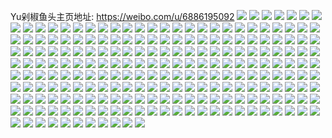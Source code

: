 Yu剁椒鱼头主页地址: https://weibo.com/u/6886195092 
![](https://wx4.sinaimg.cn/mw2000/007w1LUMgy1h8sxreyvatj31kw2dckjm.jpg) 
![](https://wx4.sinaimg.cn/mw2000/007w1LUMgy1h8r1w974ldj32782xnx6p.jpg) 
![](https://wx4.sinaimg.cn/mw2000/007w1LUMgy1h8r1wa8jk6j313k1grtm5.jpg) 
![](https://wx4.sinaimg.cn/mw2000/007w1LUMgy1h8r1w0rzr2j30wi1yctkg.jpg) 
![](https://wx4.sinaimg.cn/mw2000/007w1LUMgy1h8r1wjgfl4j32c0340u0y.jpg) 
![](https://wx4.sinaimg.cn/mw2000/007w1LUMgy1h8r1wkje4lj31nr1itapi.jpg) 
![](https://wx4.sinaimg.cn/mw2000/007w1LUMgy1h8r1wxxksej30wi1ycb29.jpg) 
![](https://wx4.sinaimg.cn/mw2000/007w1LUMgy1h8r1wzzmayj30oz18e7c8.jpg) 
![](https://wx4.sinaimg.cn/mw2000/007w1LUMgy1h8r1soso2wj32c03407wi.jpg) 
![](https://wx4.sinaimg.cn/mw2000/007w1LUMgy1h8r1siphrej32c03407wi.jpg) 
![](https://wx4.sinaimg.cn/mw2000/007w1LUMgy1h83pvzpaeaj31za2iohdt.jpg) 
![](https://wx4.sinaimg.cn/mw2000/007w1LUMgy1h83pw5ts19j326g2wlkjn.jpg) 
![](https://wx4.sinaimg.cn/mw2000/007w1LUMgy1h83pwaurkyj32c03407wj.jpg) 
![](https://wx4.sinaimg.cn/mw2000/007w1LUMgy1h7whrfycg5j32c0340kjm.jpg) 
![](https://wx4.sinaimg.cn/mw2000/007w1LUMgy1h7whrj6v22j32c0341x6q.jpg) 
![](https://wx4.sinaimg.cn/mw2000/007w1LUMgy1h7whrusnchj32c0341kjm.jpg) 
![](https://wx4.sinaimg.cn/mw2000/007w1LUMgy1h7whrybrduj32c0340b2a.jpg) 
![](https://wx4.sinaimg.cn/mw2000/007w1LUMgy1h7whs2re2yj32c0340npe.jpg) 
![](https://wx4.sinaimg.cn/mw2000/007w1LUMgy1h7whs50dznj32c0340hdu.jpg) 
![](https://wx4.sinaimg.cn/mw2000/007w1LUMgy1h7whs6tnxmj32c0340hdu.jpg) 
![](https://wx4.sinaimg.cn/mw2000/007w1LUMgy1h7whs8kadxj32c034xe82.jpg) 
![](https://wx4.sinaimg.cn/mw2000/007w1LUMgy1h7whsb2l7nj32c0340x6p.jpg) 
![](https://wx4.sinaimg.cn/mw2000/007w1LUMgy1h7whscuwjrj32c03407wi.jpg) 
![](https://wx4.sinaimg.cn/mw2000/007w1LUMgy1h5ui1vx0utj32c0340u0z.jpg) 
![](https://wx4.sinaimg.cn/mw2000/007w1LUMgy1h5fcac2bc9j32c0340qv6.jpg) 
![](https://wx4.sinaimg.cn/mw2000/007w1LUMgy1h5fcaecfxsj327a2xqhdt.jpg) 
![](https://wx4.sinaimg.cn/mw2000/007w1LUMgy1h5fcaf33srj317d1ltkai.jpg) 
![](https://wx4.sinaimg.cn/mw2000/007w1LUMgy1h5fcagspx6j31le24i7wh.jpg) 
![](https://wx4.sinaimg.cn/mw2000/007w1LUMgy1h5fcab2vvxj31o0280hdt.jpg) 
![](https://wx4.sinaimg.cn/mw2000/007w1LUMgy1h5fc1aunfpj311u1ehws5.jpg) 
![](https://wx4.sinaimg.cn/mw2000/007w1LUMgy1h5fc18trztj32c0340kjm.jpg) 
![](https://wx4.sinaimg.cn/mw2000/007w1LUMgy1h5fc1d3j1tj32c0340u0y.jpg) 
![](https://wx4.sinaimg.cn/mw2000/007w1LUMgy1h5fc1eb7t2j32503404qq.jpg) 
![](https://wx4.sinaimg.cn/mw2000/007w1LUMgy1h5fc1fenjfj32c0340hdu.jpg) 
![](https://wx4.sinaimg.cn/mw2000/007w1LUMgy1h5fc1gpd1cj32c0340u0z.jpg) 
![](https://wx4.sinaimg.cn/mw2000/007w1LUMgy1h5fc1i4fn1j32c0340kjm.jpg) 
![](https://wx4.sinaimg.cn/mw2000/007w1LUMgy1h5fbyz29l4j32c03414qs.jpg) 
![](https://wx4.sinaimg.cn/mw2000/007w1LUMgy1h5fbz06khaj32c0340u0x.jpg) 
![](https://wx4.sinaimg.cn/mw2000/007w1LUMgy1h5fbz3cqutj32c03411kz.jpg) 
![](https://wx4.sinaimg.cn/mw2000/007w1LUMgy1h5fbz6b3jbj32c0340npe.jpg) 
![](https://wx4.sinaimg.cn/mw2000/007w1LUMgy1h5fbz7gj1gj32c0340hdu.jpg) 
![](https://wx4.sinaimg.cn/mw2000/007w1LUMgy1h5bbxhg292j32c0340x6q.jpg) 
![](https://wx4.sinaimg.cn/mw2000/007w1LUMgy1h5bbxjnsn5j32c0340u0y.jpg) 
![](https://wx4.sinaimg.cn/mw2000/007w1LUMgy1h5bbxmjjfej32c03407wj.jpg) 
![](https://wx4.sinaimg.cn/mw2000/007w1LUMgy1h5bbxqclf6j3290300x6s.jpg) 
![](https://wx4.sinaimg.cn/mw2000/007w1LUMgy1h5bbxrpmc6j329n30ve82.jpg) 
![](https://wx4.sinaimg.cn/mw2000/007w1LUMgy1h5bbxsdhbej317q1mc1do.jpg) 
![](https://wx4.sinaimg.cn/mw2000/007w1LUMgy1h4ni0vxmccj32by33znpe.jpg) 
![](https://wx4.sinaimg.cn/mw2000/007w1LUMgy1h4ni0xh4lyj32c0340hdv.jpg) 
![](https://wx4.sinaimg.cn/mw2000/007w1LUMgy1h4ni0yxh8lj32c0341x6q.jpg) 
![](https://wx4.sinaimg.cn/mw2000/007w1LUMgy1h4ni10s346j32c0340u0z.jpg) 
![](https://wx4.sinaimg.cn/mw2000/007w1LUMgy1h4ni12ff4lj32c0340qv7.jpg) 
![](https://wx4.sinaimg.cn/mw2000/007w1LUMgy1h4ni13wr97j32c03414qq.jpg) 
![](https://wx4.sinaimg.cn/mw2000/007w1LUMgy1h4ni0uqf3kj32c0340b2b.jpg) 
![](https://wx4.sinaimg.cn/mw2000/007w1LUMgy1h4nhzdue4xj32c0340u0y.jpg) 
![](https://wx4.sinaimg.cn/mw2000/007w1LUMgy1h4nhzf13tcj32c0340kjm.jpg) 
![](https://wx4.sinaimg.cn/mw2000/007w1LUMgy1h4nhzferarj30ku0kudmr.jpg) 
![](https://wx4.sinaimg.cn/mw2000/007w1LUMgy1h4nhzia8j2j31sc2dshdt.jpg) 
![](https://wx4.sinaimg.cn/mw2000/007w1LUMgy1h4nhzbvn0zj31sc2dse81.jpg) 
![](https://wx4.sinaimg.cn/mw2000/007w1LUMgy1h4nhzfy1czj31871o0gxt.jpg) 
![](https://wx4.sinaimg.cn/mw2000/007w1LUMgy1h46wcjmx0xj319c1og7v7.jpg) 
![](https://wx4.sinaimg.cn/mw2000/007w1LUMgy1h46wchrua9j319c1og1kx.jpg) 
![](https://wx4.sinaimg.cn/mw2000/007w1LUMgy1h3qm1oxqbgj32c0340hdv.jpg) 
![](https://wx4.sinaimg.cn/mw2000/007w1LUMgy1h3qm1qxs0xj32c0340hdv.jpg) 
![](https://wx4.sinaimg.cn/mw2000/007w1LUMgy1h3qm1teui5j32c03407wj.jpg) 
![](https://wx4.sinaimg.cn/mw2000/007w1LUMgy1h3qm3ecahuj32c03407wk.jpg) 
![](https://wx4.sinaimg.cn/mw2000/007w1LUMgy1h3odbs27twj324e2zm1ky.jpg) 
![](https://wx4.sinaimg.cn/mw2000/007w1LUMgy1h2aas37c3jj32c0340hdv.jpg) 
![](https://wx4.sinaimg.cn/mw2000/007w1LUMgy1h2aas44120j31ye2plqv6.jpg) 
![](https://wx4.sinaimg.cn/mw2000/007w1LUMgy1h2aas6ey4wj32412c0b29.jpg) 
![](https://wx4.sinaimg.cn/mw2000/007w1LUMgy1h2aas7guoyj32c0340kjl.jpg) 
![](https://wx4.sinaimg.cn/mw2000/007w1LUMgy1h2aalxjdqxj32c0340npd.jpg) 
![](https://wx4.sinaimg.cn/mw2000/007w1LUMgy1h2aalwphrzj32c0340npd.jpg) 
![](https://wx4.sinaimg.cn/mw2000/007w1LUMgy1h2aakmk684j32c03407wi.jpg) 
![](https://wx4.sinaimg.cn/mw2000/007w1LUMgy1h2aaknbrt9j32c0340x6p.jpg) 
![](https://wx4.sinaimg.cn/mw2000/007w1LUMgy1h2aakllvnnj32c0340x6p.jpg) 
![](https://wx4.sinaimg.cn/mw2000/007w1LUMgy1h1bzklvh32j31dk1oekfh.jpg) 
![](https://wx4.sinaimg.cn/mw2000/007w1LUMgy1h1bzknd0bfj32c0340qv6.jpg) 
![](https://wx4.sinaimg.cn/mw2000/007w1LUMgy1h1bzkoy082j30u01hcdoa.jpg) 
![](https://wx4.sinaimg.cn/mw2000/007w1LUMgy1h1bzkl7nttj30pv1hcq8f.jpg) 
![](https://wx4.sinaimg.cn/mw2000/007w1LUMgy1h1bzkq7q8aj32c0340u0x.jpg) 
![](https://wx4.sinaimg.cn/mw2000/007w1LUMgy1h15picv4ozj30wi1lsk41.jpg) 
![](https://wx4.sinaimg.cn/mw2000/007w1LUMgy1h15pidgqumj30wi1lsdxn.jpg) 
![](https://wx4.sinaimg.cn/mw2000/007w1LUMgy1h15pii064jj324y2l61kz.jpg) 
![](https://wx4.sinaimg.cn/mw2000/007w1LUMgy1h15pikkln1j32c0340b2b.jpg) 
![](https://wx4.sinaimg.cn/mw2000/007w1LUMgy1h0wwrqj1egj32c0340kjl.jpg) 
![](https://wx4.sinaimg.cn/mw2000/007w1LUMgy1h0wwrrxrn0j32c0340kjn.jpg) 
![](https://wx4.sinaimg.cn/mw2000/007w1LUMgy1h0wwru7fsfj321s31hnpd.jpg) 
![](https://wx4.sinaimg.cn/mw2000/007w1LUMgy1h0wwro47gcj31c0200arj.jpg) 
![](https://wx4.sinaimg.cn/mw2000/007w1LUMgy1h0wwrw8bhyj32c0340nph.jpg) 
![](https://wx4.sinaimg.cn/mw2000/007w1LUMgy1h0wwryqg9ij32c0340e84.jpg) 
![](https://wx4.sinaimg.cn/mw2000/007w1LUMgy1h0ppid4cdwj32582y2kjo.jpg) 
![](https://wx4.sinaimg.cn/mw2000/007w1LUMgy1h0ppieo4n3j32c03407wk.jpg) 
![](https://wx4.sinaimg.cn/mw2000/007w1LUMgy1h0ppig26qgj32c0340e84.jpg) 
![](https://wx4.sinaimg.cn/mw2000/007w1LUMgy1h0ppiblfy1j30wi1ychdt.jpg) 
![](https://wx4.sinaimg.cn/mw2000/007w1LUMgy1h0ppii9n5zj30wi1ycnpd.jpg) 
![](https://wx4.sinaimg.cn/mw2000/007w1LUMgy1h0ppik6tzrj30wi1yckjl.jpg) 
![](https://wx4.sinaimg.cn/mw2000/007w1LUMgy1h0ga03gasyj32c0340qv6.jpg) 
![](https://wx4.sinaimg.cn/mw2000/007w1LUMgy1h0ga03urt3j30zc1b4ql8.jpg) 
![](https://wx4.sinaimg.cn/mw2000/007w1LUMgy1h0ga01gtxej324o33yqv6.jpg) 
![](https://wx4.sinaimg.cn/mw2000/007w1LUMgy1h0ga04pk5uj32c03404qq.jpg) 
![](https://wx4.sinaimg.cn/mw2000/007w1LUMgy1h0ga05h1vuj32c0340npd.jpg) 
![](https://wx4.sinaimg.cn/mw2000/007w1LUMgy1h0g9t2da4qj32c0340npe.jpg) 
![](https://wx4.sinaimg.cn/mw2000/007w1LUMgy1h0g9t3ploej32c0340qv6.jpg) 
![](https://wx4.sinaimg.cn/mw2000/007w1LUMgy1h0g9t4iyamj320d2ranpd.jpg) 
![](https://wx4.sinaimg.cn/mw2000/007w1LUMgy1h0g9t1c05xj32c0340qv5.jpg) 
![](https://wx4.sinaimg.cn/mw2000/007w1LUMgy1h0g9t5kgy5j32c03401kz.jpg) 
![](https://wx4.sinaimg.cn/mw2000/007w1LUMgy1h0g9t6k76vj32c0340u0y.jpg) 
![](https://wx4.sinaimg.cn/mw2000/007w1LUMgy1h0e93ozh0ij30wi1yc47c.jpg) 
![](https://wx4.sinaimg.cn/mw2000/007w1LUMgy1h09cyrwbt7j30so1fedjr.jpg) 
![](https://wx4.sinaimg.cn/mw2000/007w1LUMgy1h09d116s3uj30u01sxwwp.jpg) 
![](https://wx4.sinaimg.cn/mw2000/007w1LUMgy1h09d06v95bj30u01sx7dh.jpg) 
![](https://wx4.sinaimg.cn/mw2000/007w1LUMgy1h09cyvx0k4j30ph0xytcy.jpg) 
![](https://wx4.sinaimg.cn/mw2000/007w1LUMgy1h09cyx6uslj30wi1yc4qp.jpg) 
![](https://wx4.sinaimg.cn/mw2000/007w1LUMgy1h09cyywydej30wi1yc1kx.jpg) 
![](https://wx4.sinaimg.cn/mw2000/007w1LUMgy1h09cz0bfyzj30wi1ycqud.jpg) 
![](https://wx4.sinaimg.cn/mw2000/007w1LUMgy1h03q71zyfjj31p82jt1ky.jpg) 
![](https://wx4.sinaimg.cn/mw2000/007w1LUMgy1h03q73kk8jj32c03404qs.jpg) 
![](https://wx4.sinaimg.cn/mw2000/007w1LUMgy1h03q74ujlxj329b30fnpd.jpg) 
![](https://wx4.sinaimg.cn/mw2000/007w1LUMgy1h03q75xaygj32c0340b2a.jpg) 
![](https://wx4.sinaimg.cn/mw2000/007w1LUMgy1h03q77iw80j32692syb2c.jpg) 
![](https://wx4.sinaimg.cn/mw2000/007w1LUMgy1h03q70wqa5j32c03407wk.jpg) 
![](https://wx4.sinaimg.cn/mw2000/007w1LUMgy1h03i46yve0j30x81c5qfu.jpg) 
![](https://wx4.sinaimg.cn/mw2000/007w1LUMgy1h03i47wceij30za1ahh7x.jpg) 
![](https://wx4.sinaimg.cn/mw2000/007w1LUMgy1gzzh2onitmj32c0340x6r.jpg) 
![](https://wx4.sinaimg.cn/mw2000/007w1LUMgy1gzzh2lxlb6j31pm29phdt.jpg) 
![](https://wx4.sinaimg.cn/mw2000/007w1LUMgy1gzzh2pq3zaj32c0340e82.jpg) 
![](https://wx4.sinaimg.cn/mw2000/007w1LUMgy1gzfu4zujflj30wi1yce81.jpg) 
![](https://wx4.sinaimg.cn/mw2000/007w1LUMgy1gzfu577y15j30wi1ycu0x.jpg) 
![](https://wx4.sinaimg.cn/mw2000/007w1LUMgy1gzfu5dw3uzj30wi1ycnpd.jpg) 
![](https://wx4.sinaimg.cn/mw2000/007w1LUMgy1gzfu4tjckjj30wi1ycnpd.jpg) 
![](https://wx4.sinaimg.cn/mw2000/007w1LUMgy1gzfu5npgw7j30wi1ychdt.jpg) 
![](https://wx4.sinaimg.cn/mw2000/007w1LUMgy1gzfu5po508j31621s6b29.jpg) 
![](https://wx4.sinaimg.cn/mw2000/007w1LUMgy1gzfu61wvo5j30wi1yc1ky.jpg) 
![](https://wx4.sinaimg.cn/mw2000/007w1LUMgy1gzfu6bfwchj30wi1yc4qq.jpg) 
![](https://wx4.sinaimg.cn/mw2000/007w1LUMgy1gzfu6ecfolj32c0341e82.jpg) 
![](https://wx4.sinaimg.cn/mw2000/007w1LUMgy1gzekltjontj31o0280qv5.jpg) 
![](https://wx4.sinaimg.cn/mw2000/007w1LUMgy1gzekm75qloj31o0280qv5.jpg) 
![](https://wx4.sinaimg.cn/mw2000/007w1LUMgy1gzekmazfyzj31o0280u0x.jpg) 
![](https://wx4.sinaimg.cn/mw2000/007w1LUMgy1gzeklxqb5bj31o0280qv5.jpg) 
![](https://wx4.sinaimg.cn/mw2000/007w1LUMgy1gzekiykjp0j32bz3407wi.jpg) 
![](https://wx4.sinaimg.cn/mw2000/007w1LUMgy1gzekj3e4eij32bz340npe.jpg) 
![](https://wx4.sinaimg.cn/mw2000/007w1LUMgy1gzekivdlpfj32bz340kjm.jpg) 
![](https://wx4.sinaimg.cn/mw2000/007w1LUMgy1gza0iveqgoj32c0340b2a.jpg) 
![](https://wx4.sinaimg.cn/mw2000/007w1LUMgy1gza0itmngoj32c0340b2a.jpg) 
![](https://wx4.sinaimg.cn/mw2000/007w1LUMgy1gza0dmlo75j32a831n7wj.jpg) 
![](https://wx4.sinaimg.cn/mw2000/007w1LUMgy1gza0djv00wj316q1jn196.jpg) 
![](https://wx4.sinaimg.cn/mw2000/007w1LUMgy1gza0cpp1syj31sc2dsb2a.jpg) 
![](https://wx4.sinaimg.cn/mw2000/007w1LUMgy1gza0crl4zpj31sc2ds7wi.jpg) 
![](https://wx4.sinaimg.cn/mw2000/007w1LUMgy1gza0cum764j32801o07wi.jpg) 
![](https://wx4.sinaimg.cn/mw2000/007w1LUMgy1gza0cw4wd1j31o02804qp.jpg) 
![](https://wx4.sinaimg.cn/mw2000/007w1LUMgy1gza0cyrhm8j32ds1sce82.jpg) 
![](https://wx4.sinaimg.cn/mw2000/007w1LUMgy1gza0d2qqm6j32a22yvb2a.jpg) 
![](https://wx4.sinaimg.cn/mw2000/007w1LUMgy1gza0d0flsej31o0280kjl.jpg) 
![](https://wx4.sinaimg.cn/mw2000/007w1LUMgy1gza0bp2vkjj33402c04qq.jpg) 
![](https://wx4.sinaimg.cn/mw2000/007w1LUMgy1gza0brjfz9j33402c07wi.jpg) 
![](https://wx4.sinaimg.cn/mw2000/007w1LUMgy1gza0btlaupj31mx2xgx6p.jpg) 
![](https://wx4.sinaimg.cn/mw2000/007w1LUMgy1gza04njg0dj31m2231qv5.jpg) 
![](https://wx4.sinaimg.cn/mw2000/007w1LUMgy1gza04poak1j31o0280qv5.jpg) 
![](https://wx4.sinaimg.cn/mw2000/007w1LUMgy1gza04ds5f6j32c03407wj.jpg) 
![](https://wx4.sinaimg.cn/mw2000/007w1LUMgy1gza04hacf5j32c0340hdv.jpg) 
![](https://wx4.sinaimg.cn/mw2000/007w1LUMgy1gza04knmasj32c0340qv6.jpg) 
![](https://wx4.sinaimg.cn/mw2000/007w1LUMgy1gza040zq9jj32c0340b2b.jpg) 
![](https://wx4.sinaimg.cn/mw2000/007w1LUMgy1gza045eq81j32c0340e83.jpg) 
![](https://wx4.sinaimg.cn/mw2000/007w1LUMgy1gza04asl9wj32c03404qr.jpg) 
![](https://wx4.sinaimg.cn/mw2000/007w1LUMgy1gww51akeirj322z2w9npe.jpg) 
![](https://wx4.sinaimg.cn/mw2000/007w1LUMgy1gww51c2as5j32c03407wk.jpg) 
![](https://wx4.sinaimg.cn/mw2000/007w1LUMgy1gww51csclfj316o1kw1kx.jpg) 
![](https://wx4.sinaimg.cn/mw2000/007w1LUMgy1gww51edynaj32c03407wk.jpg) 
![](https://wx4.sinaimg.cn/mw2000/007w1LUMgy1gww519jbqmj30v7126k1r.jpg) 
![](https://wx4.sinaimg.cn/mw2000/007w1LUMgy1gwjrn4mzr9j32c0340x6r.jpg) 
![](https://wx4.sinaimg.cn/mw2000/007w1LUMgy1gwjrn8a55hj32c0340x6p.jpg) 
![](https://wx4.sinaimg.cn/mw2000/007w1LUMgy1gwjrn61gzyj32c03404qs.jpg) 
![](https://wx4.sinaimg.cn/mw2000/007w1LUMgy1gwjrn9fl0fj32c0340npf.jpg) 
![](https://wx4.sinaimg.cn/mw2000/007w1LUMgy1gwjrn15jvkj32c0340qv6.jpg) 
![](https://wx4.sinaimg.cn/mw2000/007w1LUMgy1gwjrn79uhzj32c0340npf.jpg) 
![](https://wx4.sinaimg.cn/mw2000/007w1LUMgy1gwjrnawachj31sc2ds7wh.jpg) 
![](https://wx4.sinaimg.cn/mw2000/007w1LUMgy1gw84i61io9j32c02c07wi.jpg) 
![](https://wx4.sinaimg.cn/mw2000/007w1LUMgy1gw84i4gnj5j32c02c0u0y.jpg) 
![](https://wx4.sinaimg.cn/mw2000/007w1LUMgy1gv1gfyld84j61f222ce8102.jpg) 
![](https://wx4.sinaimg.cn/mw2000/007w1LUMgy1gv1gg12g4nj61o0280e8202.jpg) 
![](https://wx4.sinaimg.cn/mw2000/007w1LUMgy1gv1gg3iiikj61o0280kjl02.jpg) 
![](https://wx4.sinaimg.cn/mw2000/007w1LUMgy1gv1gg6ms76j61o02804qq02.jpg) 
![](https://wx4.sinaimg.cn/mw2000/007w1LUMgy1gv1ggb75fhj60wi1ycnpd02.jpg) 
![](https://wx4.sinaimg.cn/mw2000/007w1LUMgy1gv1ggfmw2bj60wi1yc7wh02.jpg) 
![](https://wx4.sinaimg.cn/mw2000/007w1LUMgy1gv1gfwd6gmj60wi1ycqv502.jpg) 
![](https://wx4.sinaimg.cn/mw2000/007w1LUMgy1gv1ggk4vcpj60wi1yc7wh02.jpg) 
![](https://wx4.sinaimg.cn/mw2000/007w1LUMgy1gv1ggmkc02j61uf2tn4qq02.jpg) 
![](https://wx4.sinaimg.cn/mw2000/007w1LUMgy1gv1ggp6x3lj60wi1yckak02.jpg) 
![](https://wx4.sinaimg.cn/mw2000/007w1LUMgy1gq33ldqbvoj31ju27b103.jpg) 
![](https://wx4.sinaimg.cn/mw2000/007w1LUMgy1gq33wd5ez7j30iu0xj79f.jpg) 
![](https://wx4.sinaimg.cn/mw2000/007w1LUMgy1gq33ld6qbij30r40st46i.jpg) 
![](https://wx4.sinaimg.cn/mw2000/007w1LUMgy1gq33wcm5lsj30u01hc1kx.jpg) 
![](https://wx4.sinaimg.cn/mw2000/007w1LUMgy1gq33wearc7j31sg2ds7wh.jpg) 
![](https://wx4.sinaimg.cn/mw2000/007w1LUMgy1gq33wg7hdcj30tu0tu1j8.jpg) 
![](https://wx4.sinaimg.cn/mw2000/007w1LUMgy1gq33lcqrk8j31ss2edhdt.jpg) 
![](https://wx4.sinaimg.cn/mw2000/007w1LUMgy1gq3405c1h4j30i20j0tcd.jpg) 
![](https://wx4.sinaimg.cn/mw2000/007w1LUMgy1gq3405p1wpj30yo0yo0xl.jpg) 
![](https://wx4.sinaimg.cn/mw2000/007w1LUMly1gp6wzxupfaj31sg2dskj2.jpg) 
![](https://wx4.sinaimg.cn/mw2000/007w1LUMly1gp6wzzafl7j31sg2dshde.jpg) 
![](https://wx4.sinaimg.cn/mw2000/007w1LUMly1gp6x00b6xhj31sg2dskis.jpg) 
![](https://wx4.sinaimg.cn/mw2000/007w1LUMly1gp6x015bygj32c02c0e81.jpg) 
![](https://wx4.sinaimg.cn/mw2000/007w1LUMgy1gl45yn8thrj30u00u0n4k.jpg) 
![](https://wx4.sinaimg.cn/mw2000/007w1LUMgy1gkce00p9mpj30u011k486.jpg) 
![](https://wx4.sinaimg.cn/mw2000/007w1LUMgy1gkcdzz9r8dj30u00u0wn0.jpg) 
![](https://wx4.sinaimg.cn/mw2000/007w1LUMgy1gkce023rpkj30u00y479z.jpg) 
![](https://wx4.sinaimg.cn/mw2000/007w1LUMgy1gk6lhb87hzj30u019l7iy.jpg) 
![](https://wx4.sinaimg.cn/mw2000/007w1LUMgy1gk6li4j4fqj30u00u0jx8.jpg) 
![](https://wx4.sinaimg.cn/mw2000/007w1LUMgy1gk6lh2l3muj30u00u045n.jpg) 
![](https://wx4.sinaimg.cn/mw2000/007w1LUMgy1gk6lhhese1j30u00yaair.jpg) 
![](https://wx4.sinaimg.cn/mw2000/007w1LUMgy1gk6lhk9z4bj30wp0u0n5p.jpg) 
![](https://wx4.sinaimg.cn/mw2000/007w1LUMgy1gk6lhreyqij30t30t4gsk.jpg) 
![](https://wx4.sinaimg.cn/mw2000/007w1LUMgy1gk6lhzeygxj30u011k486.jpg) 
![](https://wx4.sinaimg.cn/mw2000/007w1LUMgy1gk6lheyp1ij30u00u0k1t.jpg) 
![](https://wx4.sinaimg.cn/mw2000/007w1LUMgy1gk6ljv40guj30u012uqcy.jpg) 
![](https://wx4.sinaimg.cn/mw2000/007w1LUMgy1gjty7fjmm9j30u0140wnj.jpg) 
![](https://wx4.sinaimg.cn/mw2000/007w1LUMgy1gjty7iyncdj30u0140gyq.jpg) 
![](https://wx4.sinaimg.cn/mw2000/007w1LUMgy1gjty7kozhqj30u0140ait.jpg) 
